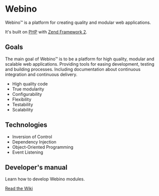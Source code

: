 # Webino


Webino™ is a platform for creating quality and modular web applications.

It's built on [PHP](http://php.net/) with [Zend Framework 2](http://framework.zend.com/).

## Goals

The main goal of Webino™ is to be a platform for high quality, modular and scalable web applications. Providing tools for easing development, testing and building processes. Including documentation about continuous integration and continuous delivery.

- High quality code
- True modularity
- Configurability
- Flexibility
- Testability
- Scalability

## Technologies

- Inversion of Control
- Dependency Injection
- Object-Oriented Programming
- Event Listening

## Developer's manual

Learn how to develop Webino modules.

[Read the Wiki](https://github.com/webino/Webino/wiki)
